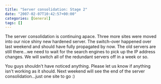 ```yaml
---
title: "Server consolidation: Stage 2"
date: "2007-02-07T10:42:57+00:00"
categories: [General]
tags: []
---
```


The server consolidation is continuing apace. Three more sites were moved into our nice shiny new hardened server. The switch-over happened over last weekend and should have fully propagated by now. The old servers are still there...we need to wait for the search engines to pick up the IP address changes. We will switch all of the redundant servers off in a week or so.

You guys shouldn't have noticed anything. Please let us know if anything isn't working as it should. Next weekend will see the end of the server consolidation...just one site to go :)
